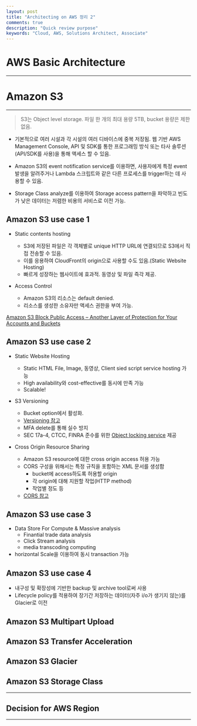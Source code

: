 ```yaml
---
layout: post
title: "Architecting on AWS 정리 2"
comments: true
description: "Quick review purpose"
keywords: "Cloud, AWS, Solutions Architect, Associate"
---
```


# AWS Basic Architecture

---
# Amazon S3
---

> S3는 Object level storage. 파일 한 개의 최대 용량 5TB, bucket 용량은 제한 없음.

+ 기본적으로 여러 시설과 각 시설의 여러 디바이스에 중복 저장됨. 웹 기반 AWS Management Console, API 및 SDK를 통한 프로그래밍 방식 또는 타사 솔루션(API/SDK를 사용)을 통해 액세스 할 수 있음.

+ Amazon S3의 event notification service를 이용하면, 사용자에게 특정 event 발생을 알려주거나 Lambda 스크립트와 같은 다른 프로세스를 trigger하는 데 사용할 수 있음.

+ Storage Class analyze를 이용하여 Storage access pattern을 파악하고 빈도가 낮은 데이터는 저렴한 비용의 서비스로 이전 가능.

## Amazon S3 use case 1

+ Static contents hosting
    + S3에 저장된 파일은 각 객체별로 unique HTTP URL에 연결되므로 S3에서 직접 전송할 수 있음.
    + 이를 응용하여 CloudFront의 origin으로 사용할 수도 있음.(Static Website Hosting)
    + 빠르게 성장하는 웹사이트에 효과적. 동영상 및 파일 즉각 제공.

+ Access Control
    + Amazon S3의 리소스는 default denied.
    + 리소스를 생성한 소유자만 액세스 권한을 부여 가능.

<a href="https://aws.amazon.com/blogs/aws/amazon-s3-block-public-access-another-layer-of-protection-for-your-accounts-and-buckets/">Amazon S3 Block Public Access – Another Layer of Protection for Your Accounts and Buckets</a>


## Amazon S3 use case 2

+ Static Website Hosting
    + Static HTML File, Image, 동영상, Client sied script service hosting 가능
    + High availability와 cost-effective를 동시에 만족 가능
    + Scalable!

+ S3 Versioning
    + Bucket option에서 활성화.
    + <a href="https://docs.aws.amazon.com/AmazonS3/latest/dev/Versioning.html">Versioning 참고</a>
    + MFA delete를 통해 실수 방지
    + SEC 17a-4, CTCC, FINRA 준수를 위한 <a href="https://docs.aws.amazon.com/AmazonS3/latest/dev/object-lock.html">Object locking service</a> 제공

+ Cross Origin Resource Sharing
    + Amazon S3 resource에 대한 cross origin access 허용 가능
    + CORS 구성을 위해서는 특정 규칙을 포함하는 XML 문서를 생성함
        + bucket에 access하도록 허용할 origin
        + 각 origin에 대해 지원할 작업(HTTP method)
        + 작업별 정도 등
    + <a href="https://docs.aws.amazon.com/AmazonS3/latest/dev/cors.html">CORS 참고</a>

## Amazon S3 use case 3

+ Data Store For Compute & Massive analysis 
    + Finantial trade data analysis
    + Click Stream analysis
    + media transcoding computing
+ horizontal Scale을 이용하여 동시 transaction 가능

## Amazon S3 use case 4

+ 내구성 및 확장성에 기반한 backup 및 archive tool로써 사용
+ Lifecycle policy를 적용하여 장기간 저장하는 데이터(자주 i/o가 생기지 않는)를 Glacier로 이전

## Amazon S3 Multipart Upload

## Amazon S3 Transfer Acceleration

## Amazon S3 Glacier

## Amazon S3 Storage Class

---
## Decision for AWS Region
---


